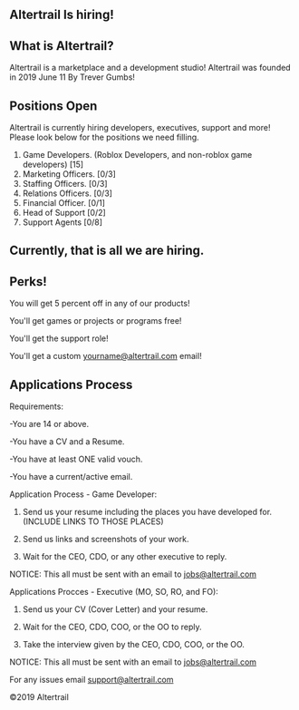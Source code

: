 ## Altertrail Is hiring!

## What is Altertrail?
Altertrail is a marketplace and a development studio! Altertrail was founded in 2019 June 11
By Trever Gumbs!

## Positions Open

Altertrail is currently hiring developers, executives, support and more! Please look below for the positions we need filling.
1. Game Developers. (Roblox Developers, and non-roblox game developers) [15]
2. Marketing Officers. [0/3]
3. Staffing Officers. [0/3]
4. Relations Officers. [0/3]
5. Financial Officer. [0/1]
6. Head of Support [0/2]
7. Support Agents [0/8]

## Currently, that is all we are hiring.

## Perks!
You will get 5 percent off in any of our products!

You'll get games or projects or programs free!

You'll get the support role!

You'll get a custom yourname@altertrail.com email!

## Applications Process

Requirements:

 -You are 14 or above.
 
 -You have a CV and a Resume.
 
 -You have at least ONE valid vouch.
 
 -You have a current/active email.
 
Application Process - Game Developer:

1. Send us your resume including the places you have developed for. (INCLUDE LINKS TO THOSE PLACES)

2. Send us links and screenshots of your work.

3. Wait for the CEO, CDO, or any other executive to reply. 


NOTICE: This all must be sent with an email to jobs@altertrail.com


Applications Procces - Executive (MO, SO, RO, and FO):

1. Send us your CV (Cover Letter) and your resume. 

2. Wait for the CEO, CDO, COO, or the OO to reply.

3. Take the interview given by the CEO, CDO, COO, or the OO.


NOTICE: This all must be sent with an email to jobs@altertrail.com



For any issues email support@altertrail.com


©2019 Altertrail


